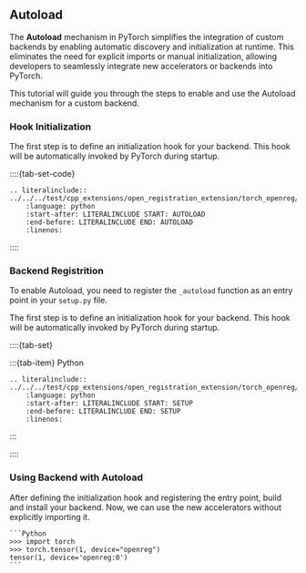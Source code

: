 ## Autoload

The **Autoload** mechanism in PyTorch simplifies the integration of custom backends by enabling automatic discovery and initialization at runtime. This eliminates the need for explicit imports or manual initialization, allowing developers to seamlessly integrate new accelerators or backends into PyTorch.

This tutorial will guide you through the steps to enable and use the Autoload mechanism for a custom backend.

### Hook Initialization

The first step is to define an initialization hook for your backend. This hook will be automatically invoked by PyTorch during startup.

::::{tab-set-code}
```{eval-rst}
.. literalinclude:: ../../../test/cpp_extensions/open_registration_extension/torch_openreg/torch_openreg/__init__.py
    :language: python
    :start-after: LITERALINCLUDE START: AUTOLOAD
    :end-before: LITERALINCLUDE END: AUTOLOAD
    :linenos:
```


::::

### Backend Registrition

To enable Autoload, you need to register the `_autoload` function as an entry point in your `setup.py` file.

The first step is to define an initialization hook for your backend. This hook will be automatically invoked by PyTorch during startup.

::::{tab-set}

:::{tab-item} Python

```{eval-rst}
.. literalinclude:: ../../../test/cpp_extensions/open_registration_extension/torch_openreg/setup.py
    :language: python
    :start-after: LITERALINCLUDE START: SETUP
    :end-before: LITERALINCLUDE END: SETUP
    :linenos:
```

:::

::::

### Using Backend with Autoload

After defining the initialization hook and registering the entry point, build and install your backend. Now, we can use the new accelerators without explicitly importing it.

    ```Python
    >>> import torch
    >>> torch.tensor(1, device="openreg")
    tensor(1, device='openreg:0')
    ```
